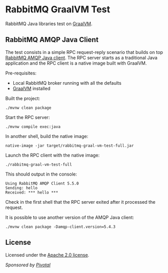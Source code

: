 # RabbitMQ GraalVM Test

RabbitMQ Java libraries test on [GraalVM](https://www.graalvm.org/).

## RabbitMQ AMQP Java Client

The test consists in a simple RPC request-reply scenario that builds
on top [RabbitMQ AMQP Java client](https://github.com/rabbitmq/rabbitmq-java-client).
The RPC server starts as a traditional Java application and the RPC client is a native
image built with GraalVM.

Pre-requisites:
 * Local RabbitMQ broker running with all the defaults
 * [GraalVM](https://www.graalvm.org/) installed

Built the project:

    ./mvnw clean package

Start the RPC server:

    ./mvnw compile exec:java

In another shell, build the native image:

    native-image -jar target/rabbitmq-graal-vm-test-full.jar

Launch the RPC client with the native image:

    ./rabbitmq-graal-vm-test-full

This should output in the console:

    Using RabbitMQ AMQP Client 5.5.0
    Sending: hello
    Received: *** hello ***

Check in the first shell that the RPC server exited after it processed
the request.

It is possible to use another version of the AMQP Java client:

    ./mvnw clean package -Damqp-client.version=5.4.3
    

## License ##

Licensed under the [Apache 2.0 license](https://www.apache.org/licenses/LICENSE-2.0.html).

_Sponsored by [Pivotal](https://pivotal.io)_
